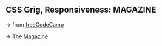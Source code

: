 ## CSS Grig, Responsiveness: MAGAZINE

&rarr; from [freeCodeCamp](https://www.freecodecamp.org/learn/2022/responsive-web-design/)

&rarr; The [Magazine](https://fdromer.github.io/css_grid_magazine/)
